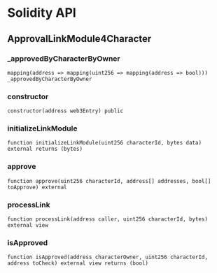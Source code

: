 # Solidity API

## ApprovalLinkModule4Character

### _approvedByCharacterByOwner

```solidity
mapping(address => mapping(uint256 => mapping(address => bool))) _approvedByCharacterByOwner
```

### constructor

```solidity
constructor(address web3Entry) public
```

### initializeLinkModule

```solidity
function initializeLinkModule(uint256 characterId, bytes data) external returns (bytes)
```

### approve

```solidity
function approve(uint256 characterId, address[] addresses, bool[] toApprove) external
```

### processLink

```solidity
function processLink(address caller, uint256 characterId, bytes) external view
```

### isApproved

```solidity
function isApproved(address characterOwner, uint256 characterId, address toCheck) external view returns (bool)
```

